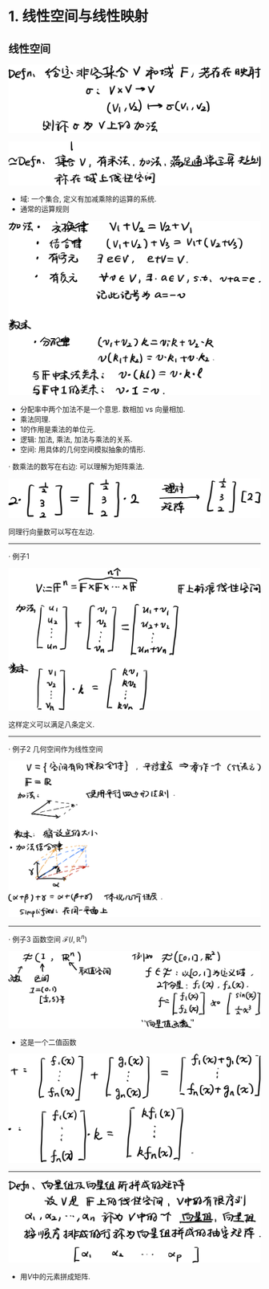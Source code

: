 # 1. 线性空间与线性映射

## 线性空间

![Img](./FILES/1.%20线性空间与线性映射.md/img-20230925213635.png)

![Img](./FILES/1.%20线性空间与线性映射.md/img-20230925214201.png)


- 域: 一个集合, 定义有加减乘除的运算的系统. 
- 通常的运算规则

![Img](./FILES/1.%20线性空间与线性映射.md/img-20230925214505.png)

- 分配率中两个加法不是一个意思. 数相加 vs 向量相加. 
- 乘法同理. 
- 1的作用是乘法的单位元. 
- 逻辑: 加法, 乘法, 加法与乘法的关系. 
- 空间: 用具体的几何空间模拟抽象的情形. 

· 数乘法的数写在右边: 可以理解为矩阵乘法. 

![Img](./FILES/1.%20线性空间与线性映射.md/img-20230925214918.png)

同理行向量数可以写在左边. 

-----

· 例子1

![Img](./FILES/1.%20线性空间与线性映射.md/img-20230925215215.png)

这样定义可以满足八条定义. 

-----

· 例子2 几何空间作为线性空间

![Img](./FILES/1.%20线性空间与线性映射.md/img-20230925215847.png)

-----

· 例子3 函数空间 $\mathscr F(I, \mathbb R^n)$

![Img](./FILES/1.%20线性空间与线性映射.md/img-20230925220602.png)

- 这是一个二值函数

![Img](./FILES/1.%20线性空间与线性映射.md/img-20230925220742.png)

---- 

![Img](./FILES/1.%20线性空间与线性映射.md/img-20230925221031.png)

- 用$V$中的元素拼成矩阵.


